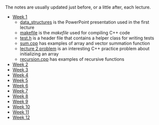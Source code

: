 The notes are usually updated just before, or a little after, each lecture.

- [Week 1](week1)
    - [data_structures](week1/data_structures.pptx) is the PowerPoint
      presentation used in the first lecture
    - [makefile](week1/makefile) is the *makefile* used for compiling C++ code
    - [test.h](week1/test.h) is a header file that contains a helper class for
      writing tests
    - [sum.cpp](week1/sum.cpp) has examples of array and vector summation
      function
    - [lecture 2 problem](week1/lecture2_problem/lecture2_problem.cpp) is an
      interesting C++ practice problem about initializing an array
    - [recursion.cpp](week1/recursion.cpp) has examples of recursive functions
- [Week 2](week2)
- [Week 3](week3)
- [Week 4](week4)
- [Week 5](week5)
- [Week 6](week6)
- [Week 7](week7)
- [Week 8](week8)
- [Week 9](week9)
- [Week 10](week10)
- [Week 11](week11) 
- [Week 12](week12)
